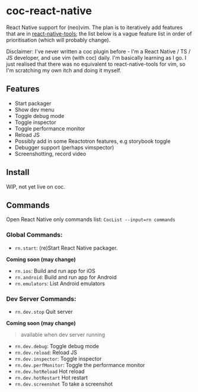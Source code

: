 # coc-react-native

React Native support for (neo)vim. The plan is to iteratively add features that are in [react-native-tools](https://github.com/Microsoft/vscode-react-native); the list below is a vague feature list in order of prioritisation (which will probably change).

Disclaimer: I've never written a coc plugin before - I'm a React Native / TS / JS developer, and use vim (with coc) daily. I'm basically learning as I go. I just realised that there was no equivalent to react-native-tools for vim, so I'm scratching my own itch and doing it myself.

## Features

- Start packager
- Show dev menu
- Toggle debug mode
- Toggle inspector
- Toggle performance monitor
- Reload JS
- Possibly add in some Reactotron features, e.g storybook toggle
- Debugger support (perhaps vimspector)
- Screenshotting, record video

## Install

WIP, not yet live on coc.

## Commands

Open React Native only commands list: `CocList --input=rn commands`

### Global Commands:
- `rn.start`: (re)Start React Native packager.

**Coming soon (may change)**
- `rn.ios`: Build and run app for iOS
- `rn.android`: Build and run app for Android
- `rn.emulators`: List Android emulators

### Dev Server Commands:
- `rn.dev.stop` Quit server

**Coming soon (may change)**
> available when dev server running

- `rn.dev.debug`: Toggle debug mode
- `rn.dev.reload`: Reload JS
- `rn.dev.inspector`: Toggle inspector
- `rn.dev.perfMonitor`: Toggle the performance monitor
- `rn.dev.hotReload` Hot reload
- `rn.dev.hotRestart` Hot restart
- `rn.dev.screenshot` To take a screenshot
